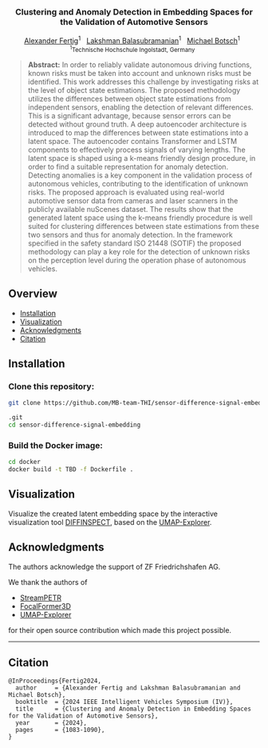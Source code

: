 <p align="center">
  
  <h3 align="center"><strong>Clustering and Anomaly Detection in Embedding Spaces for the Validation of Automotive Sensors</strong></h3>

  <p align="center">
      <a href="https://www.linkedin.com/in/alexanderfertig/" target='_blank'>Alexander Fertig</a><sup>1</sup>&nbsp;&nbsp;
      <a href="https://www.linkedin.com/in/lakshman-balasubramanian-50548477/" target='_blank'>Lakshman Balasubramanian</a><sup>1</sup>&nbsp;&nbsp;
      <a href="https://www.thi.de/personen/prof-dr-ing-michael-botsch/" target='_blank'>Michael Botsch</a><sup>1</sup>&nbsp;&nbsp;
    <br>
    <small><sup>1</sup>Technische Hochschule Ingolstadt, Germany&nbsp;&nbsp;</small>
  </p>
</p>


> **Abstract:** In order to reliably validate autonomous driving functions, known risks must be taken into account and unknown risks must be identified. This work addresses this challenge by investigating risks at the level of object state estimations. The proposed methodology utilizes the differences between object state estimations from independent sensors, enabling the detection of relevant differences. This is a significant advantage, because sensor errors can be detected without ground truth. A deep autoencoder architecture is introduced to map the differences between state estimations into a latent space. The autoencoder contains Transformer and LSTM components to effectively process signals of varying lengths. The latent space is shaped using a k-means friendly design procedure, in order to find a suitable representation for anomaly detection. Detecting anomalies is a key component in the validation process of autonomous vehicles, contributing to the identification of unknown risks. The proposed approach is evaluated using real-world automotive sensor data from cameras and laser scanners in the publicly available nuScenes dataset. The results show that the generated latent space using the k-means friendly procedure is well suited for clustering differences between state estimations from these two sensors and thus for anomaly detection. In the framework specified in the safety standard ISO 21448 (SOTIF) the proposed methodology can play a key role for the detection of unknown risks on the perception level during the operation phase of autonomous vehicles.


<!-- omit in toc -->
## Overview
- [Installation](#installation)
- [Visualization](#visualization)
- [Acknowledgments](#acknowledgments)
- [Citation](#citation)



## Installation

### Clone this repository:

```bash
git clone https://github.com/MB-team-THI/sensor-difference-signal-embedding

.git
cd sensor-difference-signal-embedding


```

### Build the Docker image:

```bash
cd docker
docker build -t TBD -f Dockerfile .
```



## Visualization

Visualize the created latent embedding space by the interactive visualization tool [DIFFINSPECT](https://MB-Team-THI.github.io/DIFFINSPECT/), based on the [UMAP-Explorer](https://github.com/GrantCuster/umap-explorer/).

## Acknowledgments
The authors acknowledge the support of ZF Friedrichshafen AG.


We thank the authors of

- [StreamPETR](https://github.com/exiawsh/StreamPETR)
- [FocalFormer3D](https://github.com/NVlabs/FocalFormer3D)
- [UMAP-Explorer](https://github.com/GrantCuster/umap-explorer/)
  
for their open source contribution which made this project possible.

---



## Citation
```
@InProceedings{Fertig2024,
  author     = {Alexander Fertig and Lakshman Balasubramanian and Michael Botsch},
  booktitle  = {2024 IEEE Intelligent Vehicles Symposium (IV)},
  title      = {Clustering and Anomaly Detection in Embedding Spaces for the Validation of Automotive Sensors},
  year       = {2024},
  pages      = {1083-1090},
}
```
